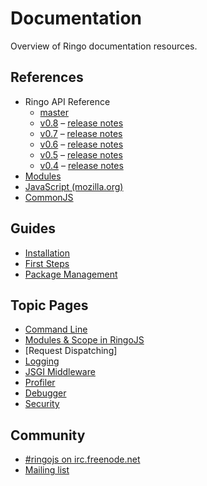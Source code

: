 # Documentation

Overview of Ringo documentation resources.

## References

  * Ringo API Reference
    * [master](/api/master/)
    * [v0.8](/api/v0.8/) &ndash; [release notes](/release_0_8)
    * [v0.7](/api/v0.7/) &ndash; [release notes](/release_0_7)
    * [v0.6](/api/v0.6/) &ndash; [release notes](/release_0_6)
    * [v0.5](/api/v0.5/) &ndash; [release notes](/release_0_5)
    * [v0.4](/api/v0.4/) &ndash; [release notes](/release_0_4)
  * [Modules](modules)
  * [JavaScript (mozilla.org)](https://developer.mozilla.org/en/JavaScript/Reference)
  * [CommonJS](http://wiki.commonjs.org/wiki/CommonJS)

## Guides

  * [Installation](/getting_started)
  * [First Steps](first_steps)
  * [Package Management](package_management)

## Topic Pages
  * [Command Line](command_line)
  * [Modules & Scope in RingoJS](modules_and_scopes)
  * [Request Dispatching]
  * [Logging](logging)
  * [JSGI Middleware](jsgi_middleware)
  * [Profiler](profiler)
  * [Debugger](debugger)
  * [Security](security)

## Community

  * [#ringojs on irc.freenode.net](http://ringojs.com/bot/join)
  * [Mailing list](http://groups.google.com/group/ringojs)
